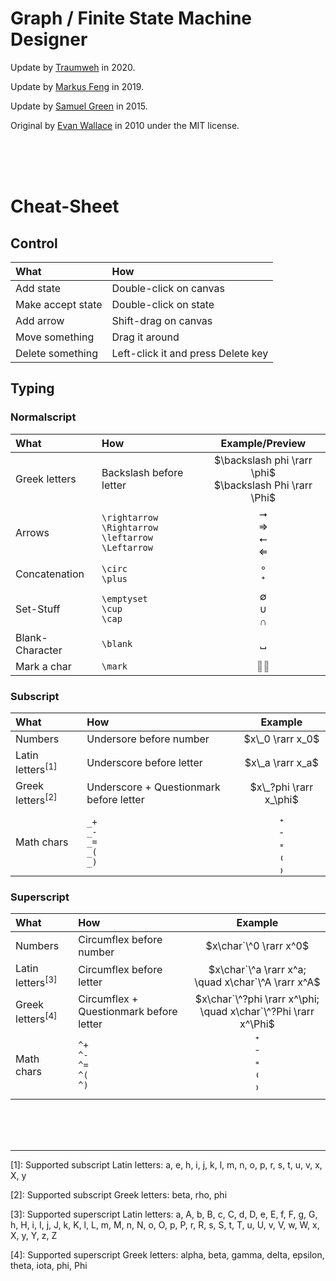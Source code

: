 # Graph / Finite State Machine Designer

Update by [Traumweh](https://traumweh.tk) in 2020.

Update by [Markus Feng](https://markusfeng.com) in 2019.

Update by [Samuel Green](http://sa.muel.green/fsm/) in 2015.

Original by [Evan Wallace](http://madebyevan.com/fsm) in 2010 under the MIT license.

<br><br><br>

# Cheat-Sheet
## Control
| What | How |
| :--- | :-- |
| Add state | Double-click on canvas |
| Make accept state | Double-click on state |
| Add arrow | Shift-drag on canvas |
| Move something | Drag it around |
| Delete something | Left-click it and press Delete key |

## Typing
### Normalscript
| What | How | Example/Preview |
| :--- | :--- | :--: |
| Greek letters | Backslash before letter | $\backslash phi \rarr \phi$<br>$\backslash Phi \rarr \Phi$ |
| Arrows | `\rightarrow`<br>`\Rightarrow`<br>`\leftarrow`<br>`\Leftarrow` | ⭢<br>⇒<br>⭠<br>⇐ |
| Concatenation | `\circ`<br>`\plus` | ∘<br>⁺ |
| Set-Stuff | `\emptyset`<br>`\cup`<br>`\cap` | ∅<br>∪<br>∩ |
| Blank-Character | `\blank` | ␣ |
| Mark a char | `\mark` | <span style="color: #888">◌</span>&#2091; |

### Subscript
|What|How|Example|
|:---|:---|:--:|
| Numbers | Undersore before number | $x\_0 \rarr x_0$ |
| Latin letters<sup>[1]</sup> | Underscore before letter | $x\_a \rarr x_a$ |
| Greek letters<sup>[2]</sup> | Underscore + Questionmark before letter | $x\_?phi \rarr x_\phi$ |
| Math chars | `_+`<br>`_-`<br>`_=`<br>`_(`<br>`_)` | ₊<br>₋<br>₌<br>₍<br>₎ |

### Superscript
|What|How|Example|
|:---|:---|:--:|
| Numbers | Circumflex before number | $x\char`\^0 \rarr x^0$ |
| Latin letters<sup>[3]</sup> | Circumflex before letter | $x\char`\^a \rarr x^a; \quad x\char`\^A \rarr x^A$ |
| Greek letters<sup>[4]</sup> | Circumflex + Questionmark before letter | $x\char`\^?phi \rarr x^\phi; \quad x\char`\^?Phi \rarr x^\Phi$ |
| Math chars | `^+`<br>`^-`<br>`^=`<br>`^(`<br>`^)` | ⁺<br>⁻<br>⁼<br>⁽<br>⁾ |

<br><br><br>

---
<a name="latin1">[1]</a>: Supported subscript Latin letters: a, e, h, i, j, k, l, m, n, o, p, r, s, t, u, v, x, X, y

<a name="greek1">[2]</a>: Supported subscript Greek letters: beta, rho, phi

<a name="latin2">[3]</a>: Supported superscript Latin letters: a, A, b, B, c, C, d, D, e, E, f, F, g, G, h, H, i, I, j, J, k, K, l, L, m, M, n, N, o, O, p, P, r, R, s, S, t, T, u, U, v, V, w, W, x, X, y, Y, z, Z

<a name="greek2">[4]</a>: Supported superscript Greek letters: alpha, beta, gamma, delta, epsilon, theta, iota, phi, Phi